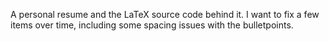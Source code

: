 A personal resume and the LaTeX source code behind it. I want to fix a few items over time, including some spacing issues with the bulletpoints.